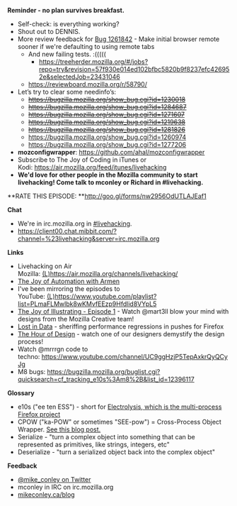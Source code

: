 **Reminder - no plan survives breakfast.**

- Self-check: is everything working?
- Shout out to DENNIS.
- More review feedback for [Bug 1261842](https://bugzilla.mozilla.org/show_bug.cgi?id=1261842) - Make initial browser remote sooner if we're defaulting to using remote tabs
    - And new failing tests. :(((((
        - https://treeherder.mozilla.org/#/jobs?repo=try&revision=57f930e014ed102bfbc5820b9f8237efc426952e&selectedJob=23431046
    - https://reviewboard.mozilla.org/r/58790/
- Let’s try to clear some needinfo’s:
    - <s>https://bugzilla.mozilla.org/show_bug.cgi?id=1230018</s>
    - <s>https://bugzilla.mozilla.org/show_bug.cgi?id=1284687</s>
    - <s>https://bugzilla.mozilla.org/show_bug.cgi?id=1271607</s>
    - <s>https://bugzilla.mozilla.org/show_bug.cgi?id=1219638</s>
    - <s>https://bugzilla.mozilla.org/show_bug.cgi?id=1281826</s>
    - https://bugzilla.mozilla.org/show_bug.cgi?id=1260974
    - https://bugzilla.mozilla.org/show_bug.cgi?id=1277206
- **mozconfigwrapper**: https://github.com/ahal/mozconfigwrapper
- Subscribe to The Joy of Coding in iTunes or Kodi: https://air.mozilla.org/feed/itunes/livehacking
- **We'd love for other people in the Mozilla community to start livehacking! Come talk to mconley or Richard in #livehacking.**

**RATE THIS EPISODE: **http://goo.gl/forms/nw2956OdUTLAJEaf1

**Chat**

- We're in irc.mozilla.org in [#livehacking](http://client00.chat.mibbit.com/?channel=%23livehacking&server=irc.mozilla.org).
- https://client00.chat.mibbit.com/?channel=%23livehacking&server=irc.mozilla.org

**Links**

- Livehacking on Air Mozilla: [(L)](https://air.mozilla.org/channels/livehacking/)https://air.mozilla.org/channels/livehacking/
- [The Joy of Automation with Armen](https://www.youtube.com/channel/UCBgCmdvPaoYyha7JI33rfDQ)
- I've been mirroring the episodes to YouTube: [(L)](https://www.youtube.com/playlist?list=PLmaFLMwlbk8wKMvfEEzp9Hfdlid8VYpL5)https://www.youtube.com/playlist?list=PLmaFLMwlbk8wKMvfEEzp9Hfdlid8VYpL5
- [The Joy of Illustrating - Episode 1](https://www.youtube.com/watch?v=5g82nBPNVbc) - Watch @mart3ll blow your mind with designs from the Mozilla Creative team!
- [Lost in Data](https://air.mozilla.org/lost-in-data-episode-1/) - sheriffing performance regressions in pushes for Firefox
- [The Hour of Design](https://www.youtube.com/watch?v=8_Ld4hOU1QU) - watch one of our designers demystify the design process!
- Watch @mrrrgn code to techno: https://www.youtube.com/channel/UC9ggHzjP5TepAxkrQyQCyJg
- M8 bugs: https://bugzilla.mozilla.org/buglist.cgi?quicksearch=cf_tracking_e10s%3Am8%2B&list_id=12396117

**Glossary**

- e10s ("ee ten ESS") - short for [Electrolysis, which is the multi-process Firefox project](https://wiki.mozilla.org/Electrolysis)
- CPOW ("ka-POW" or sometimes "SEE-pow") = Cross-Process Object Wrapper. [See this blog post.](http://mikeconley.ca/blog/2015/02/17/on-unsafe-cpow-usage-in-firefox-desktop-and-why-is-my-nightly-so-sluggish-with-e10s-enabled/)
- Serialize - "turn a complex object into something that can be represented as primitives, like strings, integers, etc"
- Deserialize - "turn a serialized object back into the complex object"

**Feedback**

- [@mike_conley on Twitter](https://twitter.com/mike_conley)
- mconley in IRC on irc.mozilla.org
- [mikeconley.ca/blog](http://mikeconley.ca/blog/)
